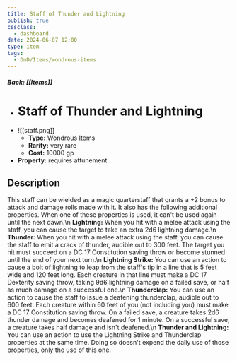 ```yaml
---
title: Staff of Thunder and Lightning
publish: true
cssclass:
  - dashboard
date: 2024-06-07 12:00
type: item
tags:
  - DnD/Items/wondrous-items
---
```


##### Back: [[Items]]

- # Staff of Thunder and Lightning
- ![[staff.png]]
    - **Type:** Wondrous Items
    - **Rarity:** very rare
    - **Cost:** 10000 gp
- **Property:** requires attunement



## Description 

This staff can be wielded as a magic quarterstaff that grants a +2 bonus to attack and damage rolls made with it. It also has the following additional properties. When one of these properties is used, it can't be used again until the next dawn.\n <strong>Lightning:</strong> When you hit with a melee attack using the staff, you can cause the target to take an extra 2d6 lightning damage.\n <strong>Thunder:</strong> When you hit with a melee attack using the staff, you can cause the staff to emit a crack of thunder, audible out to 300 feet. The target you hit must succeed on a DC 17 Constitution saving throw or become stunned until the end of your next turn.\n <strong>Lightning Strike:</strong> You can use an action to cause a bolt of lightning to leap from the staff's tip in a line that is 5 feet wide and 120 feet long. Each creature in that line must make a DC 17 Dexterity saving throw, taking 9d6 lightning damage on a failed save, or half as much damage on a successful one.\n <strong>Thunderclap:</strong> You can use an action to cause the staff to issue a deafening thunderclap, audible out to 600 feet. Each creature within 60 feet of you (not including you) must make a DC 17 Constitution saving throw. On a failed save, a creature takes 2d6 thunder damage and becomes deafened for 1 minute. On a successful save, a creature takes half damage and isn't deafened.\n <strong>Thunder and Lightning:</strong> You can use an action to use the Lightning Strike and Thunderclap properties at the same time. Doing so doesn't expend the daily use of those properties, only the use of this one.

